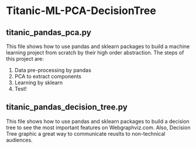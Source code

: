 # Titanic-ML-PCA-DecisionTree

## titanic_pandas_pca.py
This file shows how to use pandas and sklearn packages to build a machine learning project from scratch by their high order abstraction.
The steps of this project are:
1) Data pre-processing by pandas
2) PCA to extract components
3) Learning by sklearn
4) Test!

## titanic_pandas_decision_tree.py
This file shows how to use pandas and sklearn packages to build a decision tree to see the most important features on Webgraphviz.com. 
Also, Decision Tree graphic a great way to communicate reuslts to non-technical audiences. 
